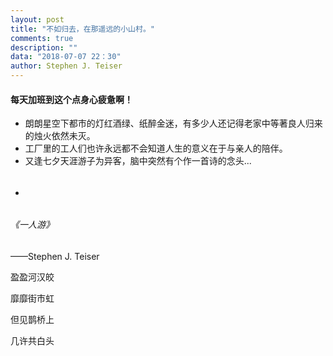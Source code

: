 ```yaml
---
layout: post
title: "不如归去，在那遥远的小山村。"
comments: true
description: ""
data: "2018-07-07 22：30"
author: Stephen J. Teiser 
---
```




#### 每天加班到这个点身心疲惫啊！

* 朗朗星空下都市的灯红酒绿、纸醉金迷，有多少人还记得老家中等著良人归来的烛火依然未灭。
* 工厂里的工人们也许永远都不会知道人生的意义在于与亲人的陪伴。
* 又逢七夕天涯游子为异客，脑中突然有个作一首诗的念头...
* ######

###### 《一人游》 

——Stephen J. Teiser

盈盈河汉皎

靡靡街市虹

但见鹊桥上

几许共白头

<end>
